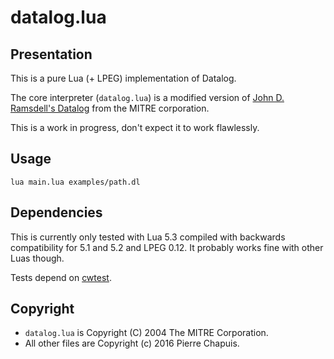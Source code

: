 # datalog.lua

## Presentation

This is a pure Lua (+ LPEG) implementation of Datalog.

The core interpreter (`datalog.lua`) is a modified version of
[John D. Ramsdell's Datalog](http://datalog.sourceforge.net/) from the
MITRE corporation.

This is a work in progress, don't expect it to work flawlessly.

## Usage

    lua main.lua examples/path.dl

## Dependencies

This is currently only tested with Lua 5.3 compiled with backwards
compatibility for 5.1 and 5.2 and LPEG 0.12. It probably works fine with
other Luas though.

Tests depend on [cwtest](https://github.com/catwell/cwtest).

## Copyright

- `datalog.lua` is Copyright (C) 2004 The MITRE Corporation.
- All other files are Copyright (c) 2016 Pierre Chapuis.

